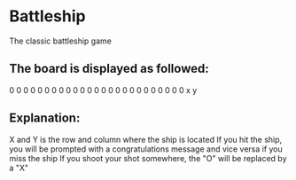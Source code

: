 # Battleship
The classic battleship game

## The board is displayed as followed: 

 0 0 0 0 0 
 0 0 0 0 0 
 0 0 0 0 0 
 0 0 0 0 0 
 0 0 0 0 0 
 x
 y
 
## Explanation:

X and Y is the row and column where the ship is located
If you hit the ship,  you will be prompted with a congratulations message and vice versa if you miss the ship
If you shoot your shot somewhere, the "O" will be replaced by a "X" 
 
